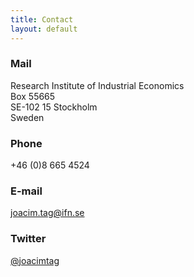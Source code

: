 ```yaml
---
title: Contact
layout: default
---
```


### Mail

Research Institute of Industrial Economics<br>
Box 55665<br>
SE-102 15 Stockholm<br> 
Sweden

### Phone

+46 (0)8 665 4524

### E-mail

[joacim.tag@ifn.se](mailto:joacim.tag@ifn.se)

### Twitter

[@joacimtag](https://twitter.com/joacimtag)

